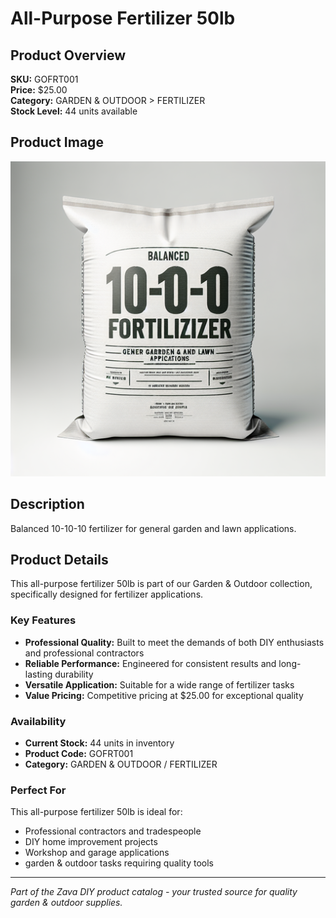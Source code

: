 # All-Purpose Fertilizer 50lb

## Product Overview

**SKU:** GOFRT001  
**Price:** $25.00  
**Category:** GARDEN & OUTDOOR > FERTILIZER  
**Stock Level:** 44 units available  

## Product Image

![All-Purpose Fertilizer 50lb](https://raw.githubusercontent.com/microsoft/ai-tour-26-zava-diy-dataset-plus-mcp/refs/heads/main/images/garden_%26_outdoor_fertilizer_all_purpose_fertilizer_50lb_20250620_215028.png)

## Description

Balanced 10-10-10 fertilizer for general garden and lawn applications.

## Product Details

This all-purpose fertilizer 50lb is part of our Garden & Outdoor collection, specifically designed for fertilizer applications. 

### Key Features

- **Professional Quality:** Built to meet the demands of both DIY enthusiasts and professional contractors
- **Reliable Performance:** Engineered for consistent results and long-lasting durability
- **Versatile Application:** Suitable for a wide range of fertilizer tasks
- **Value Pricing:** Competitive pricing at $25.00 for exceptional quality

### Availability

- **Current Stock:** 44 units in inventory
- **Product Code:** GOFRT001
- **Category:** GARDEN & OUTDOOR / FERTILIZER

### Perfect For

This all-purpose fertilizer 50lb is ideal for:
- Professional contractors and tradespeople
- DIY home improvement projects  
- Workshop and garage applications
- garden & outdoor tasks requiring quality tools

---

*Part of the Zava DIY product catalog - your trusted source for quality garden & outdoor supplies.*

